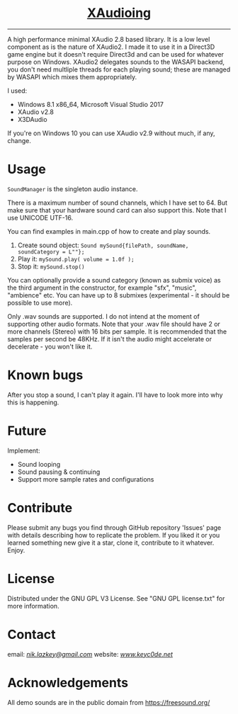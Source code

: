 <h1 align="center">
	<a href="https://github.com/KeyC0de/xaudioing">XAudioing</a>
</h1>
<hr>

A high performance minimal XAudio 2.8 based library. It is a low level component as is the nature of XAudio2. I made it to use it in a Direct3D game engine but it doesn't require Direct3d and can be used for whatever purpose on Windows. XAudio2 delegates sounds to the WASAPI backend, you don't need multliple threads for each playing sound; these are managed by WASAPI which mixes them appropriately.

I used:

* Windows 8.1 x86_64, Microsoft Visual Studio 2017
* XAudio v2.8
* X3DAudio

If you're on Windows 10 you can use XAudio v2.9 without much, if any, change.


# Usage

`SoundManager` is the singleton audio instance.

There is a maximum number of sound channels, which I have set to 64. But make sure that your hardware sound card can also support this. Note that I use UNICODE UTF-16.

You can find examples in main.cpp of how to create and play sounds.

1. Create sound object: `Sound mySound{filePath, soundName, soundCategory = L""};`
2. Play it: `mySound.play( volume = 1.0f );`
3. Stop it: `mySound.stop()`

You can optionally provide a sound category (known as submix voice) as the third argument in the constructor, for example "sfx", "music", "ambience" etc. You can have up to 8 submixes (experimental - it should be possible to use more).

Only .wav sounds are supported. I do not intend at the moment of supporting other audio formats. Note that your .wav file should have 2 or more channels (Stereo) with 16 bits per sample. It is recommended that the samples per second be 48KHz. If it isn't the audio might accelerate or decelerate - you won't like it.


# Known bugs

After you stop a sound, I can't play it again. I'll have to look more into why this is happening.


# Future

Implement:

* Sound looping
* Sound pausing & continuing
* Support more sample rates and configurations


# Contribute

Please submit any bugs you find through GitHub repository 'Issues' page with details describing how to replicate the problem. If you liked it or you learned something new give it a star, clone it, contribute to it whatever. Enjoy.


# License

Distributed under the GNU GPL V3 License. See "GNU GPL license.txt" for more information.


# Contact

email: *nik.lazkey@gmail.com*
website: *www.keyc0de.net*


# Acknowledgements

All demo sounds are in the public domain from https://freesound.org/
